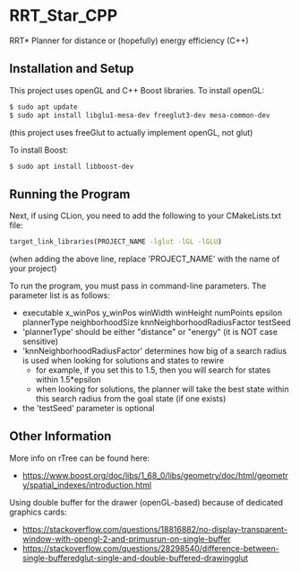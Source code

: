 # RRT_Star_CPP
RRT* Planner for distance or (hopefully) energy efficiency (C++)

## Installation and Setup
This project uses openGL and C++ Boost libraries.
To install openGL:
```bash	
$ sudo apt update
$ sudo apt install libglu1-mesa-dev freeglut3-dev mesa-common-dev
```
(this project uses freeGlut to actually implement openGL, not glut)

To install Boost:
```bash
$ sudo apt install libboost-dev
```

## Running the Program
Next, if using CLion, you need to add the following to your CMakeLists.txt file:
```bash
target_link_libraries(PROJECT_NAME -lglut -lGL -lGLU)
```
(when adding the above line, replace 'PROJECT_NAME' with the name of your project)

To run the program, you must pass in command-line parameters. The parameter list is as follows:
- executable x_winPos y_winPos winWidth winHeight numPoints epsilon plannerType neighborhoodSize knnNeighborhoodRadiusFactor testSeed
- 'plannerType' should be either "distance" or "energy" (it is NOT case sensitive)
- 'knnNeighborhoodRadiusFactor' determines how big of a search radius is used when looking for solutions and states to rewire
    - for example, if you set this to 1.5, then you will search for states within 1.5*epsilon
    - when looking for solutions, the planner will take the best state within this search radius from the goal state (if one exists)
- the 'testSeed' parameter is optional

## Other Information
More info on rTree can be found here:
- https://www.boost.org/doc/libs/1_68_0/libs/geometry/doc/html/geometry/spatial_indexes/introduction.html

Using double buffer for the drawer (openGL-based) because of dedicated graphics cards:
- https://stackoverflow.com/questions/18816882/no-display-transparent-window-with-opengl-2-and-primusrun-on-single-buffer
- https://stackoverflow.com/questions/28298540/difference-between-single-bufferedglut-single-and-double-buffered-drawingglut
